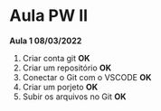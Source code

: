 # Aula PW II 

**Aula 1 08/03/2022**

1. Criar conta git **OK**
2. Criar um repositório **OK**
3. Conectar o Git com o VSCODE **OK**
4. Criar um porjeto **OK**
5. Subir os arquivos no Git **OK**

